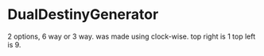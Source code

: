 # DualDestinyGenerator
2 options, 6 way or 3 way. was made using clock-wise. top right is 1 top left is 9. 
